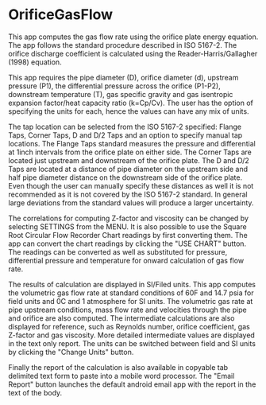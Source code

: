 # OrificeGasFlow
This app computes the gas flow rate using the orifice plate energy equation. The app follows the standard procedure described in ISO 5167-2. The orifice discharge coefficient is calculated using the Reader-Harris/Gallagher (1998) equation.

This app requires the pipe diameter (D), orifice diameter (d), upstream pressure (P1), the differential pressure across the orifice (P1-P2), downstream temperature (T), gas specific gravity and gas isentropic expansion factor/heat capacity ratio (k=Cp/Cv). The user has the option of specifying the units for each, hence the values can have any mix of units.

The tap location can be selected from the ISO 5167-2 specified: Flange Taps, Corner Taps, D and D/2 Taps and an option to specify manual tap locations. The Flange Taps standard measures the pressure and differential at 1inch intervals from the orifice plate on either side. The Corner Taps are located just upstream and downstream of the orifice plate. The D and D/2 Taps are located at a distance of pipe diameter on the upstream side and half pipe diameter distance on the downstream side of the orifice plate. Even though the user can manually specify these distances as well it is not recommended as it is not covered by the ISO 5167-2 standard. In general large deviations from the standard values will produce a larger uncertainty.

The correlations for computing Z-factor and viscosity can be changed by selecting SETTINGS from the MENU. It is also possible to use the Square Root Circular Flow Recorder Chart readings by first converting them. The app can convert the chart readings by clicking the "USE CHART" button. The readings can be converted as well as substituted for pressure, differential pressure and temperature for onward calculation of gas flow rate.

The results of calculation are displayed in SI/Filed units. This app computes the volumetric gas flow rate at standard conditions of 60F and 14.7 psia for field units and 0C and 1 atmosphere for SI units. The volumetric gas rate at pipe upstream conditions, mass flow rate and velocities through the pipe and orifice are also computed. The intermediate calculations are also displayed for reference, such as Reynolds number, orifice coefficient, gas Z-factor and gas viscosity. More detailed intermediate values are displayed in the text only report. The units can be switched between field and SI units by clicking the "Change Units" button.

Finally the report of the calculation is also available in copyable tab delimited text form to paste into a mobile word processor. The "Email Report" button launches the default android email app with the report in the text of the body.